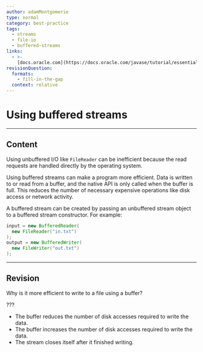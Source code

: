 ```yaml
---
author: adamMontgomerie
type: normal
category: best-practice
tags:
  - streams
  - file-io
  - buffered-streams
links:
  - >-
    [docs.oracle.com](https://docs.oracle.com/javase/tutorial/essential/io/buffers.html){website}
revisionQuestion:
  formats:
    - fill-in-the-gap
  context: relative
---
```


# Using buffered streams


---

## Content

Using unbuffered I/O like `FileReader` can be inefficient because the read requests are handled directly by the operating system.

Using buffered streams can make a program more efficient. Data is written to or read from a buffer, and the native API is only called when the buffer is full. This reduces the number of necessary expensive operations like disk access or network activity.

A buffered stream can be created by passing an unbuffered stream object to a buffered stream constructor. For example:

```java
input = new BufferedReader(
  new FileReader("in.txt")
);
output = new BufferedWriter(
  new FileWriter("out.txt")
);
```


---

## Revision

Why is it more efficient to write to a file using a buffer?

???

- The buffer reduces the number of disk accesses required to write the data.
- The buffer increases the number of disk accesses required to write the data.
- The stream closes itself after it finished writing.
